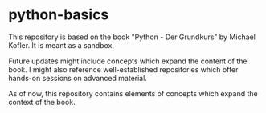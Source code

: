 # python-basics

This repository is based on the book "Python - Der Grundkurs" by Michael Kofler. It is meant as a sandbox.

Future updates might include concepts which expand the content of the book. I might also reference well-established repositories which offer hands-on sessions on advanced material.

As of now, this repository contains elements of concepts which expand the context of the book.
